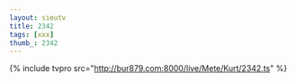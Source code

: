 ```yaml
--- 
layout: sieutv
title: 2342
tags: [xxx]
thumb_: 2342
---
```

{% include tvpro src="http://bur879.com:8000/live/Mete/Kurt/2342.ts" %} 
